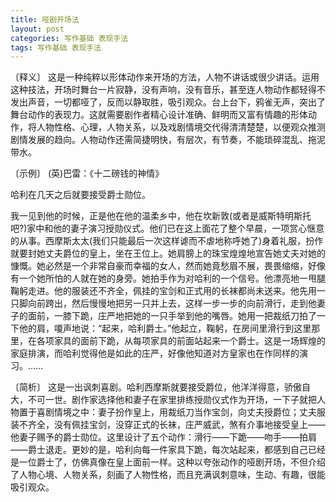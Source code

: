 ```yaml
---
title: 哑剧开场法
layout: post
categories: 写作基础 表现手法
tags: 写作基础 表现手法
---
```


〔释义〕 这是一种纯粹以形体动作来开场的方法，人物不讲话或很少讲话。运用这种技法，开场时舞台一片寂静，没有声响，没有音乐，甚至连人物动作都轻得不发出声音，一切都哑了，反而以静取胜，吸引观众。台上台下，鸦雀无声，突出了舞台动作的表现力。这就需要剧作者精心设计准确、鲜明而又富有情趣的形体动作，将人物性格、心理，人物关系，以及戏剧情境交代得清清楚楚，以便观众推测剧情发展的趋向。人物动作还需简捷明快，有层次，有节奏，不能琐碎混乱、拖泥带水。

〔示例〕 (英)巴雷：《十二磅钱的神情》

哈利在几天之后就要接受爵士勋位。

我一见到他的时候，正是他在他的温柔乡中，他在坎新敦(或者是威斯特明斯托吧?)家中和他的妻子演习授勋仪式。他们已在这上面花了整个早晨，一项赏心惬意的从事。西摩斯太太(我们只能最后一次这样谑而不虐地称呼她了)身着礼服，扮作就要封她丈夫爵位的皇上，坐在王位上。她肩膀上的珠宝煌煌地宣告她丈夫对她的慷慨。她必然是一个非常自豪而幸福的女人，然而她竟愁眉不展，畏畏缩缩，好像有一个她所怕的人就在她的身旁。她拍手作为对哈利的一个信号。他漂亮地一甩腿鞠躬走进。他的服装还不齐全，佩挂的宝剑和正式用的长袜都尚未送来。他先用一只脚向前跨出，然后慢慢地把另一只并上去，这样一步一步的向前滑行，走到他妻子的面前，一膝下跪，庄严地把她的一只手举到他的嘴唇。她用一把裁纸刀拍了一下他的肩，嗄声地说：“起来，哈利爵士。”他起立，鞠躬，在房间里滑行到这里那里，在各项家具的面前下跪，从每项家具的前面站起来一个爵士。这是一场辉煌的家庭排演，而哈利觉得他是如此的庄严，好像他知道对方皇家也在作同样的演习。……

〔简析〕 这是一出讽刺喜剧。哈利西摩斯就要接受爵位，他洋洋得意，骄傲自大，不可一世。剧作家选择他和妻子在家里排练授勋仪式作为开场，一下子就把人物置于喜剧情境之中：妻子扮作皇上，用裁纸刀当作宝剑，向丈夫授爵位；丈夫服装不齐全，没有佩挂宝剑，没穿正式的长袜，庄严威武，煞有介事地接受皇上——他妻子赐予的爵士勋位。这里设计了五个动作：滑行——下跪——吻手——拍肩——爵士退走。更妙的是，哈利向每一件家具下跪，每次站起来，都感到自己已经是一位爵士了，仿佛真像在皇上面前一样。这种以夸张动作的哑剧开场，不但介绍了人物心境、人物关系，刻画了人物性格，而且充满讽刺意味，生动、有趣，很能吸引观众。 